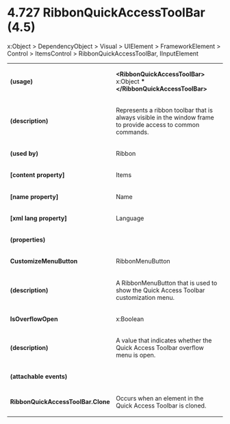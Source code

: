 <html dir="LTR" xmlns:mshelp="http://msdn.microsoft.com/mshelp" xmlns:ddue="http://ddue.schemas.microsoft.com/authoring/2003/5" xmlns:xlink="http://www.w3.org/1999/xlink" xmlns:tool="http://www.microsoft.com/tooltip"><body><input type="hidden" id="userDataCache" class="userDataStyle"><input type="hidden" id="hiddenScrollOffset"><img id="dropDownImage" style="display:none; height:0; width:0;" src="../local/drpdown.gif"><img id="dropDownHoverImage" style="display:none; height:0; width:0;" src="../local/drpdown_orange.gif"><img id="collapseImage" style="display:none; height:0; width:0;" src="../local/collapse.gif"><img id="expandImage" style="display:none; height:0; width:0;" src="../local/exp.gif"><img id="collapseAllImage" style="display:none; height:0; width:0;" src="../local/collall.gif"><img id="expandAllImage" style="display:none; height:0; width:0;" src="../local/expall.gif"><img id="copyImage" style="display:none; height:0; width:0;" src="../local/copycode.gif"><img id="copyHoverImage" style="display:none; height:0; width:0;" src="../local/copycodeHighlight.gif"><div id="header"><h1 class="heading">4.727 RibbonQuickAccessToolBar (4.5)</h1></div><div id="mainSection"><div id="mainBody"><div id="allHistory" class="saveHistory" onsave="saveAll()" onload="loadAll()"></div>




<p xmlns:wsd="http://wsdev.schemas.microsoft.com/authoring/2008/2" xmlns:msxsl="urn:schemas-microsoft-com:xslt" xmlns:script="urn:script" xmlns:build="urn:build">
<div id="sectionSection0" class="section" name="collapseableSection"><content xmlns="http://ddue.schemas.microsoft.com/authoring/2003/5" xmlns:wsd="http://wsdev.schemas.microsoft.com/authoring/2008/2" xmlns:msxsl="urn:schemas-microsoft-com:xslt" xmlns:script="urn:script" xmlns:build="urn:build">
				</content></div><div id="sectionSection1" class="section" name="collapseableSection"><content xmlns="http://ddue.schemas.microsoft.com/authoring/2003/5" xmlns:wsd="http://wsdev.schemas.microsoft.com/authoring/2008/2" xmlns:msxsl="urn:schemas-microsoft-com:xslt" xmlns:script="urn:script" xmlns:build="urn:build">
					<p xmlns="">
						<mshelp:link keywords="ede4c53c-28c9-420a-b2bb-74ad1d6320fd" tabindex="0">x:Object</mshelp:link> &gt; <mshelp:link keywords="6ca4c982-6a3c-4708-a5ca-065f010b3dc0" tabindex="0">DependencyObject</mshelp:link> &gt; <mshelp:link keywords="c4c8f245-288c-44c4-bcea-89389c44d899" tabindex="0">Visual</mshelp:link> &gt; <mshelp:link keywords="85f0d550-3bad-4102-8d34-f13f46f65e31" tabindex="0">UIElement</mshelp:link> &gt; <mshelp:link keywords="3300bec6-ae43-49c6-8599-29825a5d7b31" tabindex="0">FrameworkElement</mshelp:link> &gt; <mshelp:link keywords="e54f2148-29ff-423c-b3a4-24fce557f41c" tabindex="0">Control</mshelp:link> &gt; <mshelp:link keywords="0d0e6f5c-d642-4f89-9090-fdf973cf29b1" tabindex="0">ItemsControl</mshelp:link> &gt; RibbonQuickAccessToolBar, <mshelp:link keywords="c1b80d87-0aaa-416b-b1fc-d13cf0ea5c1e" tabindex="0">IInputElement</mshelp:link></p>
					<p xmlns=""><b></b></p><table class="ProtocolAuthoredTable" xmlns=""><tr>
								<td>
									<p>
										<b>(usage)</b>
									</p>
								</td>
								<td>
									<p>
										<b>&lt;RibbonQuickAccessToolBar&gt;</b>
										<mshelp:link keywords="ede4c53c-28c9-420a-b2bb-74ad1d6320fd" tabindex="0">x:Object</mshelp:link>
										<b>*&lt;/RibbonQuickAccessToolBar&gt;</b>
									</p>
								</td>
							</tr><tr>
							<td>
								<p>
									<b>(description)</b>
								</p>
							</td>
							<td>
								<p>Represents a ribbon toolbar that is always visible in the window frame to provide access to common commands.</p>
							</td>
						</tr><tr>
							<td>
								<p>
									<b>(used by)</b>
								</p>
							</td>
							<td>
								<p>
									<mshelp:link keywords="77188e1d-d7eb-40f5-92f9-b3737efd88b8" tabindex="0">Ribbon</mshelp:link>
								</p>
							</td>
						</tr><tr>
							<td>
								<p>
									<b>[content property]</b>
								</p>
							</td>
							<td>
								<p>Items</p>
							</td>
						</tr><tr>
							<td>
								<p>
									<b>[name property]</b>
								</p>
							</td>
							<td>
								<p>Name</p>
							</td>
						</tr><tr>
							<td>
								<p>
									<b>[xml lang property]</b>
								</p>
							</td>
							<td>
								<p>Language</p>
							</td>
						</tr><tr>
							<td>
								<p>
									<b>(properties)</b>
								</p>
							</td>
							<td>
							</td>
						</tr><tr>
							<td>
								<p>
									<b>CustomizeMenuButton</b>
								</p>
							</td>
							<td>
								<p>
									<mshelp:link keywords="5ed110ce-5184-4e16-afcf-f76ee36c160b" tabindex="0">RibbonMenuButton</mshelp:link>
								</p>
							</td>
						</tr><tr>
							<td>
								<p>
									<b>(description)</b>
								</p>
							</td>
							<td>
								<p>A RibbonMenuButton that is used to show the Quick Access Toolbar customization menu.</p>
							</td>
						</tr><tr>
							<td>
								<p>
									<b>IsOverflowOpen</b>
								</p>
							</td>
							<td>
								<p>
									<mshelp:link keywords="936164dd-836e-4cb8-9aab-8921de048dd2" tabindex="0">x:Boolean</mshelp:link>
								</p>
							</td>
						</tr><tr>
							<td>
								<p>
									<b>(description)</b>
								</p>
							</td>
							<td>
								<p>A value that indicates whether the Quick Access Toolbar overflow menu is open.</p>
							</td>
						</tr><tr>
							<td>
								<p>
									<b>(attachable events)</b>
								</p>
							</td>
							<td>
							</td>
						</tr><tr>
							<td>
								<p>
									<b>RibbonQuickAccessToolBar.Clone</b>
								</p>
							</td>
							<td>
								<p>Occurs when an element in the Quick Access Toolbar is cloned.</p>
							</td>
						</tr></table>
				</content></div><!--[if gte IE 5]>
			<tool:tip element="languageFilterToolTip" avoidmouse="false"/>
		<![endif]--></div><a name="feedback"></a><span></span></div></body></html>